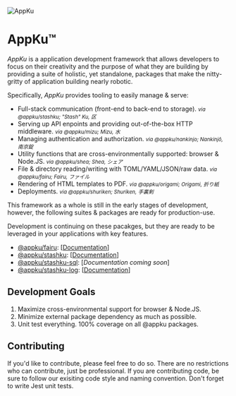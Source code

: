 ![AppKu](https://avatars.githubusercontent.com/u/76977527?s=400)
# AppKu&trade;
*AppKu* is a application development framework that allows developers to focus on their creativity and the purpose of what they are building by providing a suite of holistic, yet standalone, packages that make the nitty-gritty of application building nearly robotic.

Specifically, *AppKu* provides tooling to easily manage &amp; serve:

- Full-stack communication (front-end to back-end to storage). <small>*via @appku/stashku; "Stash" Ku, 区*</small>
- Serving up API enpoints and providing out-of-the-box HTTP middleware. <small>*via @appku/mizu; Mizu, 水*</small>
- Managing authentication and authorization. <small>*via @appku/nankinjo; Nankinjō, 南京錠*</small>
- Utility functions that are cross-environmentally supported: browser &amp; Node.JS. <small>*via @appku/shea; Shea, シェア*</small>
- File & directory reading/writing with TOML/YAML/JSON/raw data. <small>*via @appku/fairu; Fairu, ファイル*</small>
- Rendering of HTML templates to PDF. <small>*via @appku/origami; Origami, 折り紙*</small>
- Deployments. <small>*via @appku/shuriken; Shuriken, 手裏剣*</small>

This framework as a whole is still in the early stages of development, however, the following suites &amp; packages are ready for production-use. 

Development is continuing on these pacakges, but they are ready to be leveraged in your applications with key features.

- [@appku/fairu](https://github.com/appku/fairu): [[Documentation](https://appku.github.io/fairu)]
- [@appku/stashku](https://github.com/appku/stashku): [[Documentation](https://appku.github.io/stashku)]
- [@appku/stashku-sql](https://github.com/appku/stashku-sql): [*Documentation coming soon*]
- [@appku/stashku-log](https://github.com/appku/stashku-log): [[Documentation](https://appku.github.io/stashku-log)]


## Development Goals
1) Maximize cross-environmental support for browser &amp; Node.JS.
2) Minimize external package dependency as much as possible.
3) Unit test everything. 100% coverage on all @appku packages.

## Contributing
If you'd like to contribute, please feel free to do so. There are no restrictions who can contribute, just be professional.
If you are contributing code, be sure to follow our exisiting code style and naming convention. Don't forget to write Jest unit tests.
